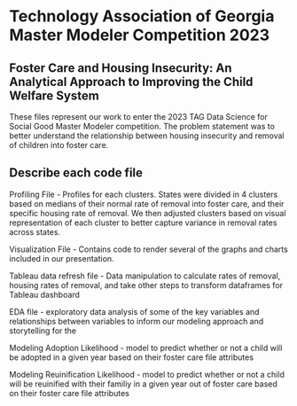 # Technology Association of Georgia Master Modeler Competition 2023
## Foster Care and Housing Insecurity: An Analytical Approach to Improving the Child Welfare System

These files represent our work to enter the 2023 TAG Data Science for Social Good Master Modeler competition. The problem statement was to better understand the relationship between housing insecurity and removal of children into foster care.

## Describe each code file 

Profiling File - Profiles for each clusters. States were divided in 4 clusters based on medians of their normal rate of removal into foster care, and their specific housing rate of removal. We then adjusted clusters based on visual representation of each cluster to better capture variance in removal rates across states.

Visualization File - Contains code to render several of the graphs and charts included in our presentation.

Tableau data refresh file - Data manipulation to calculate rates of removal, housing rates of removal, and take other steps to transform dataframes for Tableau dashboard

EDA file - exploratory data analysis of some of the key variables and relationships between variables to inform our modeling approach and storytelling for the 

Modeling Adoption Likelihood - model to predict whether or not a child will be adopted in a given year based on their foster care file attributes

Modeling Reuinification Likelihood - model to predict whether or not a child will be reuinified with their familiy in a given year out of foster care based on their foster care file attributes
